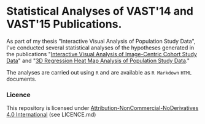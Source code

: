 # Statistical Analyses of VAST'14 and VAST'15 Publications.

As part of my thesis "Interactive Visual Analysis of Population Study Data", I've conducted several statistical analyses of the hypotheses generated in the publications "[Interactive Visual Analysis of Image-Centric Cohort Study Data](http://dx.doi.org/10.1109/TVCG.2014.2346591)" and "[3D Regression Heat Map Analysis of Population Study Data](http://dx.doi.org/10.1109/tvcg.2015.2468291)."

The analyses are carried out using `R` and are available as `R Markdown` `HTML` documents.

### Licence
This repository is licensed under [Attribution-NonCommercial-NoDerivatives 4.0 International](https://creativecommons.org/licenses/by-nc-nd/4.0/) (see LICENCE.md)